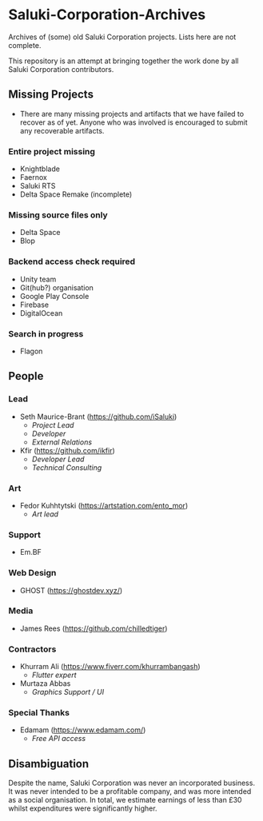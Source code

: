 # Saluki-Corporation-Archives

Archives of (some) old Saluki Corporation projects. Lists here are not complete.

This repository is an attempt at bringing together the work done by all Saluki Corporation contributors.


## Missing Projects

- There are many missing projects and artifacts that we have failed to recover as of yet. Anyone who was involved is encouraged to submit any recoverable artifacts.

### Entire project missing

- Knightblade
- Faernox
- Saluki RTS
- Delta Space Remake (incomplete)

### Missing source files only

- Delta Space
- Blop


### Backend access check required

- Unity team
- Git(hub?) organisation
- Google Play Console
- Firebase
- DigitalOcean


### Search in progress

- Flagon

## People

### Lead

- Seth Maurice-Brant (https://github.com/iSaluki) 
  - *Project Lead*
  - *Developer*
  - *External Relations*
- Kfir (https://github.com/ikfir) 
  - *Developer Lead*
  - *Technical Consulting*

### Art

- Fedor Kuhhtytski (https://artstation.com/ento_mor)
  - *Art lead*

### Support

- Em.BF

### Web Design

- GHOST (https://ghostdev.xyz/)

### Media

- James Rees (https://github.com/chilledtiger)

### Contractors

- Khurram Ali (https://www.fiverr.com/khurrambangash)
  - *Flutter expert*
- Murtaza Abbas 
  - *Graphics Support / UI*


### Special Thanks

- Edamam (https://www.edamam.com/)
  - *Free API access*


## Disambiguation

Despite the name, Saluki Corporation was never an incorporated business. It was never intended to be a profitable company, and was more intended as a social organisation.
In total, we estimate earnings of less than £30 whilst expenditures were significantly higher.

